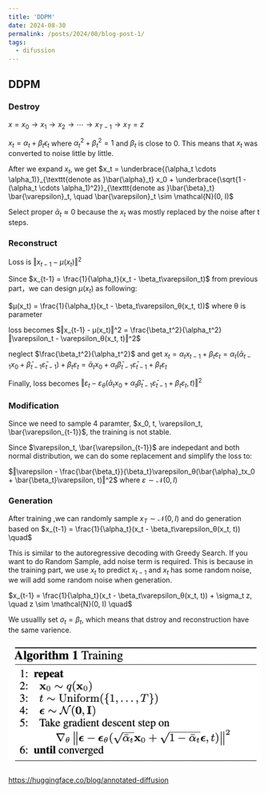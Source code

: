 ```yaml
---
title: 'DDPM'
date: 2024-08-30
permalink: /posts/2024/08/blog-post-1/
tags:
  - difussion
---
```

## DDPM

### Destroy
$x=x_0→x_1→x_2→⋯→x_{T−1}→x_T=z$

$x_t = \alpha_t + \beta_t\epsilon_t$ where $\alpha_t^2 + \beta_t^2 = 1$ and $\beta_t$ is close to 0. This means that $x_t$ was converted to noise little by little.

After we expand $x_t$, we get $x_t = \underbrace{(\alpha_t \cdots \alpha_1)}_{\texttt{denote as }\bar{\alpha}_t} x_0 + \underbrace{\sqrt{1 - (\alpha_t \cdots \alpha_1)^2}}_{\texttt{denote as }\bar{\beta}_t} \bar{\varepsilon}_t, \quad \bar{\varepsilon}_t \sim \mathcal{N}(0, I)$

Select proper $\bar{\alpha}_t \approx 0$ because the $x_t$ was mostly replaced by the noise after t steps.

### Reconstruct

Loss is $‖x_{t-1} - μ(x_t)‖^2$

Since $x_{t-1} = \frac{1}{\alpha_t}(x_t - \beta_t\varepsilon_t)$ from previous part，we can design $μ(x_t)$ as following:

$μ(x_t) = \frac{1}{\alpha_t}(x_t - \beta_t\varepsilon_θ(x_t, t))$ where θ is parameter

loss becomes $‖x_{t-1} - μ(x_t)‖^2 = \frac{\beta_t^2}{\alpha_t^2}‖\varepsilon_t - \varepsilon_θ(x_t, t)‖^2$

neglect $\frac{\beta_t^2}{\alpha_t^2}$ and get 
$x_t = \alpha_tx_{t-1} + \beta_t\varepsilon_t = \alpha_t(\bar{\alpha}_{t-1}x_0 + \bar{\beta}_{t-1}\bar{\varepsilon}_{t-1}) + \beta_t\varepsilon_t = \bar{\alpha}_tx_0 + \alpha_t\bar{\beta}_{t-1}\bar{\varepsilon}_{t-1} + \beta_t\varepsilon_t$

Finally, loss becomes $‖\varepsilon_t - \varepsilon_θ(\bar{\alpha}_tx_0 + \alpha_t\bar{\beta}_{t-1}\bar{\varepsilon}_{t-1} + \beta_t\varepsilon_t, t)‖^2$

### Modification
Since we need to sample 4 paramter, $x_0, t, \varepsilon_t, \bar{\varepsilon_{t-1}}$, the training is not stable.

Since $\varepsilon_t, \bar{\varepsilon_{t-1}}$ are indepedant and both normal distribution, we can do some replacement and simplify the loss to:

$‖\varepsilon - \frac{\bar{\beta_t}}{\beta_t}\varepsilon_θ(\bar{\alpha}_tx_0 + \bar{\beta_t}\varepsilon, t)‖^2$ where $\varepsilon \sim \mathcal{N}(0, I)$

### Generation


After training ,we can randomly sample $x_T \sim \mathcal{N}(0, I)$ and do generation based on 
$x_{t-1} = \frac{1}{\alpha_t}(x_t - \beta_t\varepsilon_θ(x_t, t)) \quad$

This is similar to the autoregressive decoding with Greedy Search. If you want to do Random Sample, add noise term is required. This is because in the training part, we use $x_t$ to predict $x_{t-1}$ and $x_t$ has some random noise, we will add some random noise when generation.

$x_{t-1} = \frac{1}{\alpha_t}(x_t - \beta_t\varepsilon_θ(x_t, t)) + \sigma_t z, \quad z \sim \mathcal{N}(0, I) \quad$

We usuallly set $σ_t = \beta_t$, which means that dstroy and reconstruction have the same varience.

![alt text](image.png)

https://huggingface.co/blog/annotated-diffusion